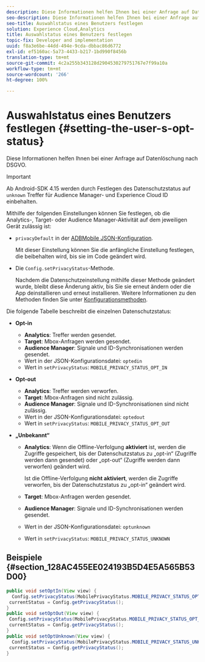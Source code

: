 ```yaml
---
description: Diese Informationen helfen Ihnen bei einer Anfrage auf Datenlöschung nach DSGVO.
seo-description: Diese Informationen helfen Ihnen bei einer Anfrage auf Datenlöschung nach DSGVO.
seo-title: Auswahlstatus eines Benutzers festlegen
solution: Experience Cloud,Analytics
title: Auswahlstatus eines Benutzers festlegen
topic-fix: Developer and implementation
uuid: f8a3e6be-44dd-494e-9cda-dbbac86d6772
exl-id: ef5160ac-5a73-4433-b217-1bd990f8456b
translation-type: tm+mt
source-git-commit: 4c2a255b343128d2904530279751767e7f99a10a
workflow-type: tm+mt
source-wordcount: '266'
ht-degree: 100%

---
```


# Auswahlstatus eines Benutzers festlegen {#setting-the-user-s-opt-status}

Diese Informationen helfen Ihnen bei einer Anfrage auf Datenlöschung nach DSGVO.

>[!IMPORTANT]
>
>Ab Android-SDK 4.15 werden durch Festlegen des Datenschutzstatus auf `unknown` Treffer für Audience Manager- und Experience Cloud ID einbehalten.

Mithilfe der folgenden Einstellungen können Sie festlegen, ob die Analytics-, Target- oder Audience Manager-Aktivität auf dem jeweiligen Gerät zulässig ist:

* `privacyDefault` in der [ADBMobile JSON-Konfiguration](/help/android/configuration/json-config/json-config.md).

   Mit dieser Einstellung können Sie die anfängliche Einstellung festlegen, die beibehalten wird, bis sie im Code geändert wird.

* Die `Config.setPrivacyStatus`-Methode.

   Nachdem die Datenschutzeinstellung mithilfe dieser Methode geändert wurde, bleibt diese Änderung aktiv, bis Sie sie erneut ändern oder die App deinstallieren und erneut installieren. Weitere Informationen zu den Methoden finden Sie unter  [Konfigurationsmethoden](/help/android/configuration/methods.md).

Die folgende Tabelle beschreibt die einzelnen Datenschutzstatus:

* **Opt-in**

   * **Analytics**: Treffer werden gesendet.
   * **Target**: Mbox-Anfragen werden gesendet.
   * **Audience Manager**: Signale und ID-Synchronisationen werden gesendet.
   * Wert in der JSON-Konfigurationsdatei: `optedin`
   * Wert in `setPrivacyStatus`: `MOBILE_PRIVACY_STATUS_OPT_IN`

* **Opt-out**

   * **Analytics**: Treffer werden verworfen.
   * **Target**: Mbox-Anfragen sind nicht zulässig.
   * **Audience Manager**: Signale und ID-Synchronisationen sind nicht zulässig.
   * Wert in der JSON-Konfigurationsdatei: `optedout`
   * Wert in `setPrivacyStatus`: `MOBILE_PRIVACY_STATUS_OPT_OUT`

* **„Unbekannt“**

   * **Analytics**: Wenn die Offline-Verfolgung **aktiviert** ist, werden die Zugriffe gespeichert, bis der Datenschutzstatus zu „opt-in“ (Zugriffe werden dann gesendet) oder „opt-out“ (Zugriffe werden dann verworfen) geändert wird.

      Ist die Offline-Verfolgung <b>nicht aktiviert</b>, werden die Zugriffe verworfen, bis der Datenschutzstatus zu „opt-in“ geändert wird.
   * **Target**: Mbox-Anfragen werden gesendet.
   * **Audience Manager**: Signale und ID-Synchronisationen werden gesendet.
   * Wert in der JSON-Konfigurationsdatei: `optunknown`
   * Wert in `setPrivacyStatus`: `MOBILE_PRIVACY_STATUS_UNKNOWN`

## Beispiele {#section_128AC455EE024193B5D4E5A565B53D00}

```java
public void setOptIn(View view) { 
  Config.setPrivacyStatus(MobilePrivacyStatus.MOBILE_PRIVACY_STATUS_OPT_IN); 
 currentStatus = Config.getPrivacyStatus(); 
} 
public void setOptOut(View view) { 
 Config.setPrivacyStatus(MobilePrivacyStatus.MOBILE_PRIVACY_STATUS_OPT_OUT); 
 currentStatus = Config.getPrivacyStatus(); 
} 
public void setOptUnknown(View view) { 
  Config.setPrivacyStatus(MobilePrivacyStatus.MOBILE_PRIVACY_STATUS_UNKNOWN); 
 currentStatus = Config.getPrivacyStatus(); 
}
```
